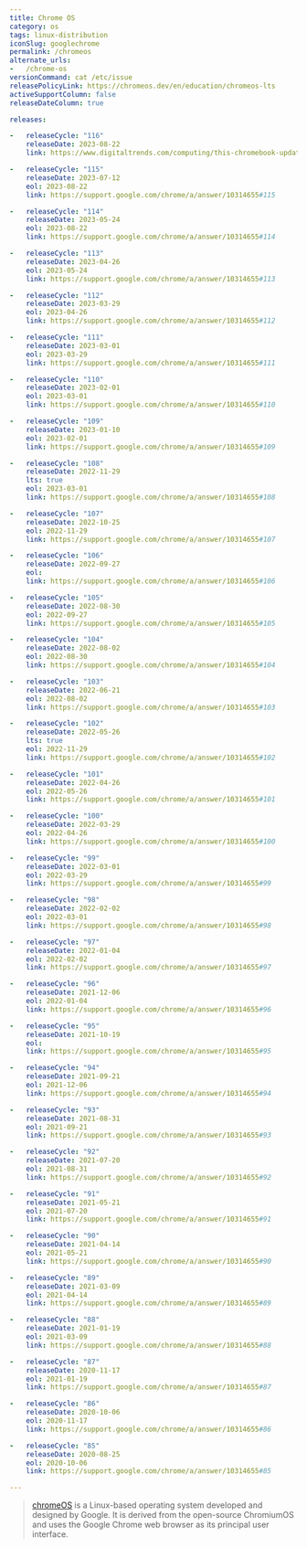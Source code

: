 ```yaml
---
title: Chrome OS
category: os
tags: linux-distribution
iconSlug: googlechrome
permalink: /chromeos
alternate_urls:
-   /chrome-os
versionCommand: cat /etc/issue
releasePolicyLink: https://chromeos.dev/en/education/chromeos-lts
activeSupportColumn: false
releaseDateColumn: true

releases:

-   releaseCycle: "116"
    releaseDate: 2023-08-22
    link: https://www.digitaltrends.com/computing/this-chromebook-update-could-extend-life-by-years/

-   releaseCycle: "115"
    releaseDate: 2023-07-12
    eol: 2023-08-22
    link: https://support.google.com/chrome/a/answer/10314655#115

-   releaseCycle: "114"
    releaseDate: 2023-05-24
    eol: 2023-08-22
    link: https://support.google.com/chrome/a/answer/10314655#114

-   releaseCycle: "113"
    releaseDate: 2023-04-26
    eol: 2023-05-24
    link: https://support.google.com/chrome/a/answer/10314655#113

-   releaseCycle: "112"
    releaseDate: 2023-03-29
    eol: 2023-04-26
    link: https://support.google.com/chrome/a/answer/10314655#112

-   releaseCycle: "111"
    releaseDate: 2023-03-01
    eol: 2023-03-29
    link: https://support.google.com/chrome/a/answer/10314655#111

-   releaseCycle: "110"
    releaseDate: 2023-02-01
    eol: 2023-03-01
    link: https://support.google.com/chrome/a/answer/10314655#110

-   releaseCycle: "109"
    releaseDate: 2023-01-10
    eol: 2023-02-01
    link: https://support.google.com/chrome/a/answer/10314655#109

-   releaseCycle: "108"
    releaseDate: 2022-11-29
    lts: true
    eol: 2023-03-01
    link: https://support.google.com/chrome/a/answer/10314655#108

-   releaseCycle: "107"
    releaseDate: 2022-10-25
    eol: 2022-11-29
    link: https://support.google.com/chrome/a/answer/10314655#107

-   releaseCycle: "106"
    releaseDate: 2022-09-27
    eol: 
    link: https://support.google.com/chrome/a/answer/10314655#106

-   releaseCycle: "105"
    releaseDate: 2022-08-30
    eol: 2022-09-27
    link: https://support.google.com/chrome/a/answer/10314655#105

-   releaseCycle: "104"
    releaseDate: 2022-08-02
    eol: 2022-08-30
    link: https://support.google.com/chrome/a/answer/10314655#104

-   releaseCycle: "103"
    releaseDate: 2022-06-21
    eol: 2022-08-02
    link: https://support.google.com/chrome/a/answer/10314655#103

-   releaseCycle: "102"
    releaseDate: 2022-05-26
    lts: true
    eol: 2022-11-29 
    link: https://support.google.com/chrome/a/answer/10314655#102

-   releaseCycle: "101"
    releaseDate: 2022-04-26
    eol: 2022-05-26
    link: https://support.google.com/chrome/a/answer/10314655#101

-   releaseCycle: "100"
    releaseDate: 2022-03-29
    eol: 2022-04-26
    link: https://support.google.com/chrome/a/answer/10314655#100

-   releaseCycle: "99"
    releaseDate: 2022-03-01
    eol: 2022-03-29
    link: https://support.google.com/chrome/a/answer/10314655#99

-   releaseCycle: "98"
    releaseDate: 2022-02-02
    eol: 2022-03-01
    link: https://support.google.com/chrome/a/answer/10314655#98

-   releaseCycle: "97"
    releaseDate: 2022-01-04
    eol: 2022-02-02
    link: https://support.google.com/chrome/a/answer/10314655#97

-   releaseCycle: "96"
    releaseDate: 2021-12-06
    eol: 2022-01-04
    link: https://support.google.com/chrome/a/answer/10314655#96

-   releaseCycle: "95"
    releaseDate: 2021-10-19
    eol: 
    link: https://support.google.com/chrome/a/answer/10314655#95

-   releaseCycle: "94"
    releaseDate: 2021-09-21
    eol: 2021-12-06
    link: https://support.google.com/chrome/a/answer/10314655#94

-   releaseCycle: "93"
    releaseDate: 2021-08-31
    eol: 2021-09-21
    link: https://support.google.com/chrome/a/answer/10314655#93

-   releaseCycle: "92"
    releaseDate: 2021-07-20
    eol: 2021-08-31
    link: https://support.google.com/chrome/a/answer/10314655#92

-   releaseCycle: "91"
    releaseDate: 2021-05-21
    eol: 2021-07-20
    link: https://support.google.com/chrome/a/answer/10314655#91

-   releaseCycle: "90"
    releaseDate: 2021-04-14
    eol: 2021-05-21
    link: https://support.google.com/chrome/a/answer/10314655#90

-   releaseCycle: "89"
    releaseDate: 2021-03-09
    eol: 2021-04-14
    link: https://support.google.com/chrome/a/answer/10314655#89

-   releaseCycle: "88"
    releaseDate: 2021-01-19
    eol: 2021-03-09
    link: https://support.google.com/chrome/a/answer/10314655#88

-   releaseCycle: "87"
    releaseDate: 2020-11-17
    eol: 2021-01-19
    link: https://support.google.com/chrome/a/answer/10314655#87

-   releaseCycle: "86"
    releaseDate: 2020-10-06
    eol: 2020-11-17
    link: https://support.google.com/chrome/a/answer/10314655#86

-   releaseCycle: "85"
    releaseDate: 2020-08-25
    eol: 2020-10-06
    link: https://support.google.com/chrome/a/answer/10314655#85

---
```


> [chromeOS](https://www.google.com/chromebook/chrome-os/) is a Linux-based operating system developed and designed by Google. It is derived from the open-source ChromiumOS and uses the Google Chrome web browser as its principal user interface.
